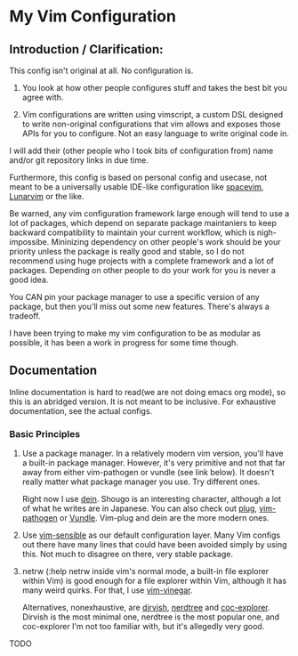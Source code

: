 # My Vim Configuration

## Introduction / Clarification:

This config isn't original at all. No configuration is. 

1. You look at how other people configures stuff and takes the best bit
   you agree with. 

2. Vim configurations are written using vimscript, a custom DSL designed
   to write non-original configurations that vim allows and exposes
   those APIs for you to configure. Not an easy language to write
   original code in.

I will add their (other people who I took bits of configuration from)
name and/or git repository links in due time.

Furthermore, this config is based on personal config and usecase, not
meant to be a universally usable IDE-like configuration like
[spacevim](https://spacevim.org/), [Lunarvim](https://www.lunarvim.org/)
or the like. 

Be warned, any vim configuration framework large enough will tend to use
a lot of packages, which depend on separate package maintaniers to keep
backward compatibility to maintain your current workflow, which is
nigh-impossibe. Mininizing dependency on other people's work should be
your priority unless the package is really good and stable, so I do not
recommend using huge projects with a complete framework and a lot of
packages. Depending on other people to do your work for you is never a
good idea.

You CAN pin your package manager to use a specific version of any
package, but then you'll miss out some new features. There's always a
tradeoff.

I have been trying to make my vim configuration to be as modular as
possible, it has been a work in progress for some time though.

## Documentation

Inline documentation is hard to read(we are not doing emacs org mode),
so this is an abridged version. It is not meant to be inclusive. For
exhaustive documentation, see the actual configs.

### Basic Principles

1. Use a package manager. In a relatively modern vim version, you'll
   have a built-in package manager. However, it's very primitive and not
   that far away from either vim-pathogen or vundle (see link below). It
   doesn't really matter what package manager you use. Try different
   ones.

   Right now I use [dein](https://github.com/Shougo/dein.vim). Shougo is
   an interesting character, although a lot of what he writes are in
   Japanese. You can also check out
   [plug](https://github.com/junegunn/vim-plug),
   [vim-pathogen](https://github.com/tpope/vim-pathogen) or
   [Vundle](https://github.com/VundleVim/Vundle.vim). Vim-plug and dein
   are the more modern ones.

2. Use [vim-sensible](https://github.com/tpope/vim-sensible) as our
   default configuration layer. Many Vim configs out there have many
   lines that could have been avoided simply by using this. Not much to
   disagree on there, very stable package.

3. netrw (:help netrw inside vim's normal mode, a built-in file explorer
   within Vim) is good enough for a file explorer within Vim, although
   it has many weird quirks. For that, I use
   [vim-vinegar](https://github.com/tpope/vim-vinegar).

   Alternatives, nonexhaustive, are
   [dirvish](https://github.com/justinmk/vim-dirvish),
   [nerdtree](https://github.com/preservim/nerdtree) and
   [coc-explorer](https://github.com/weirongxu/coc-explorer). Dirvish is
   the most minimal one, nerdtree is the most popular one, and
   coc-explorer I'm not too familiar with, but it's allegedly very good. 

TODO
